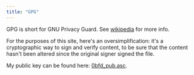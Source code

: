 ```yaml
---
title: "GPG"
---
```

GPG is short for GNU Privacy Guard. See
[wikipedia](https://en.wikipedia.org/wiki/GNU_Privacy_Guard) for more info.

For the purposes of this site, here's an oversimplification: it's a
cryptographic way to sign and verify content, to be sure that the content
hasn't been altered since the original signer signed the file.

My public key can be found here: [0bfd_pub.asc](/0bfd_pub.asc).
